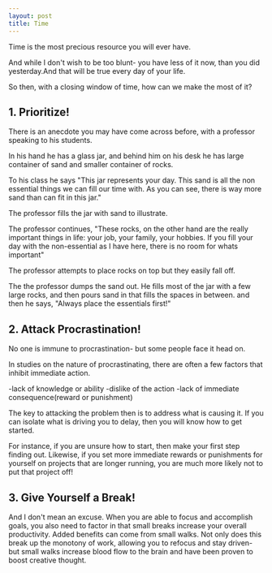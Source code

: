 ```yaml
---
layout: post
title: Time
---
```

Time is the most precious resource you will ever have.

And while I don't wish to be too blunt- you have less of it now, than you did yesterday.And that will be true every day of your life.

So then, with a closing window of time, how can we make the most of it?

## 1. Prioritize!

There is an anecdote you may have come across before, with a professor speaking to his students.

In his hand he has a glass jar, and behind him on his desk he has large container of sand and smaller container of rocks.

To his class he says "This jar represents your day. This sand is all the non essential things we can fill our time with. As you can see, there is way more sand than can fit in this jar."

The professor fills the jar with sand to illustrate.

The professor continues, "These rocks, on the other hand are the really important things in life: your job, your family, your hobbies. If you fill your day with the non-essential as I have here, there is no room for whats important"

The professor attempts to place rocks on top but they easily fall off.

The the professor dumps the sand out. He fills most of the jar with a few large rocks, and then pours sand in that fills the spaces in between. and then he says, "Always place the essentials first!"

## 2. Attack Procrastination!

No one is immune to procrastination- but some people face it head on.

In studies on the nature of procrastinating, there are often a few factors that inhibit immediate action.

-lack of knowledge or ability
-dislike of the action
-lack of immediate consequence(reward or punishment)

The key to attacking the problem then is to address what is causing it. If you can isolate what is driving you to delay, then you will know how to get started.

For instance, if you are unsure how to start, then make your first step finding out. Likewise, if you set more immediate rewards or punishments for yourself on projects that are longer running, you are much more likely not to put that project off!

## 3. Give Yourself a Break!

And I don't mean an excuse. When you are able to focus and accomplish goals, you also need to factor in that small breaks increase your overall productivity. Added benefits can come from small walks. Not only does this break up the monotony of work, allowing you to refocus and stay driven- but small walks increase blood flow to the brain and have been proven to boost creative thought.
